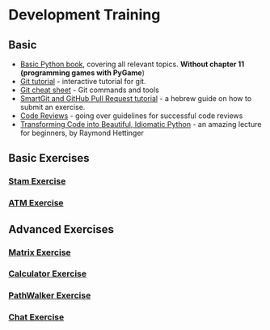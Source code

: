 # Development Training

## Basic

* [Basic Python book](https://data.cyber.org.il/python/python_book.pdf), covering all relevant topics. **Without chapter 11 (programming games with PyGame**)
* [Git tutorial](https://learngitbranching.js.org/) - interactive tutorial for git.
* [Git cheat sheet](https://github.github.com/training-kit/downloads/github-git-cheat-sheet.pdf) - Git commands and tools
* [SmartGit and GitHub Pull Request tutorial](https://docs.google.com/document/d/19Hu4IxqJXdJYVHWpzRMOam7iFhL11bKBEv5tB7StHag/edit?usp=sharing) - a hebrew guide on how to submit an exercise.
* [Code Reviews](https://v1.overleaf.com/articles/code-reviews/vtnrhxccmspp.pdf) -  going over guidelines for successful code reviews
* [Transforming Code into Beautiful, Idiomatic Python](https://www.youtube.com/watch?v=OSGv2VnC0go) - an amazing lecture for beginners, by Raymond Hettinger

## Basic Exercises

### [Stam Exercise](basic/stam/README.md)
### [ATM Exercise](basic/atm/README.md)

## Advanced Exercises

### [Matrix Exercise](advanced/matrix/README.md)
### [Calculator Exercise](advanced/calculator/README.md)
### [PathWalker Exercise](advanced/path_walker/README.md)
### [Chat Exercise](advanced/chat/README.md)
